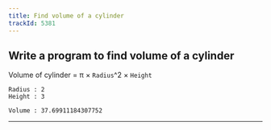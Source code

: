 ```yaml
---
title: Find volume of a cylinder
trackId: 5381
---
```


## Write a program to find volume of a cylinder

Volume of cylinder = π × `Radius`^2 × `Height`

```
Radius : 2
Height : 3

Volume : 37.69911184307752
```

---
